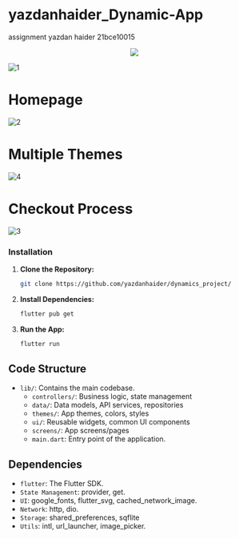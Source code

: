 # yazdanhaider_Dynamic-App

assignment yazdan haider 21bce10015
<div align="center">
<img src="https://readme-typing-svg.herokuapp.com?color=9370DB&size=50&width=850&height=80&lines=Assignment-Neura-Dynamics"/>
</div>

![1](https://github.com/user-attachments/assets/fd89963f-c301-4068-89c8-0e47bc9ed14b)
# Homepage
![2](https://github.com/user-attachments/assets/a514bb5b-e417-4fa8-a33f-51ba9940d3f1)
# Multiple Themes
![4](https://github.com/user-attachments/assets/5633f8a7-64c1-4732-8a99-db9d51f96f5f)
# Checkout Process
![3](https://github.com/user-attachments/assets/d593c7aa-bbd2-4dd4-8f72-b8f2892e3eeb)


### Installation

1. **Clone the Repository:**

    ```bash
    git clone https://github.com/yazdanhaider/dynamics_project/
    ```

2. **Install Dependencies:**

    ```bash
    flutter pub get
    ```

3. **Run the App:**

    ```bash
    flutter run
    ```
## Code Structure

- `lib/`: Contains the main codebase.
  - `controllers/`: Business logic, state management
  - `data/`: Data models, API services, repositories
  - `themes/`: App themes, colors, styles
  - `ui/`: Reusable widgets, common UI components
  - `screens/`: App screens/pages
  - `main.dart`: Entry point of the application.

## Dependencies

- `flutter`: The Flutter SDK.
- `State Management`: provider, get.
- `UI`: google_fonts, flutter_svg, cached_network_image.
- `Network`: http, dio.
- `Storage`: shared_preferences, sqflite
- `Utils`: intl, url_launcher, image_picker.
